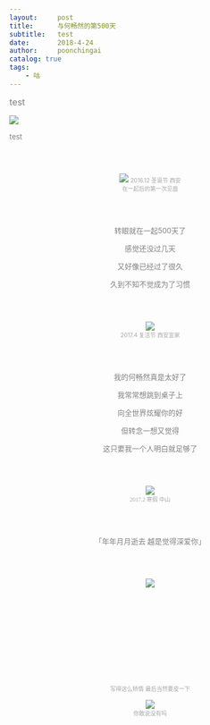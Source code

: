 ```yaml
---
layout:     post
title:      与何畅然的第500天
subtitle:   test
date:       2018-4-24
author:     poonchingai
catalog: true
tags:
    - 咕
---
```


<font size = 3 color=gray > 
test
</font>

![](http://ww1.sinaimg.cn/large/5f6ddd39ly1fqlprrbyzhj23vc2kwx6t.jpg)

<font size = 2 color=gray > 
test
</font>

<font size = 2 color=gray > 

 <center> 







 
 <br /> <br /> 
 
![](http://ww1.sinaimg.cn/large/5f6ddd39ly1fqlprrbyzhj23vc2kwx6t.jpg)
<font size = 1 color=#A6A6A6> 2016.12 圣诞节 西安  
在一起后的第一次见面
</font>

<br /> 
<br /> 
 
转眼就在一起500天了

感觉还没过几天

又好像已经过了很久

久到不知不觉成为了习惯

<br /> 
<br /> 


![](http://ww1.sinaimg.cn/large/5f6ddd39ly1fqlqeswfj5j20hs0vkhdt.jpg)  
<font size = 1 color=#A6A6A6> 2017.4 复活节 西安宜家  
</font>

<br /> 
<br /> 

我的何畅然真是太好了

我常常想跳到桌子上

向全世界炫耀你的好

但转念一想又觉得

这只要我一个人明白就足够了

<br /> 
<br /> 

![](http://ww1.sinaimg.cn/large/5f6ddd39ly1fqlq7huzfhj23402c01ky.jpg)  
<font face="微软雅黑" size = 1 color=#A6A6A6 > 
 2017.2 寒假 中山
</font>


<br /> 
<br /> 

「年年月月逝去 越是觉得深爱你」


<br /> 
<br /> 

![](http://ww1.sinaimg.cn/large/5f6ddd39ly1fqlqasu3cij20zk0nqq78.jpg)  


<br /> 
<br /> 





<br /> 
<br /> 
<br /> 
<br /> 
<br /> 
<br /> 
<br /> 
<br /> 

<font size = 1 color=#A6A6A6 > 
写得这么矫情  
最后当然要皮一下
</font>

<br /> 

![](http://ww1.sinaimg.cn/large/5f6ddd39ly1fqlpoe5jybj20u0140wky.jpg)  
<font size = 1 color=#A6A6A6 > 
 你敢说没有吗
</font>


</center>


</font>

